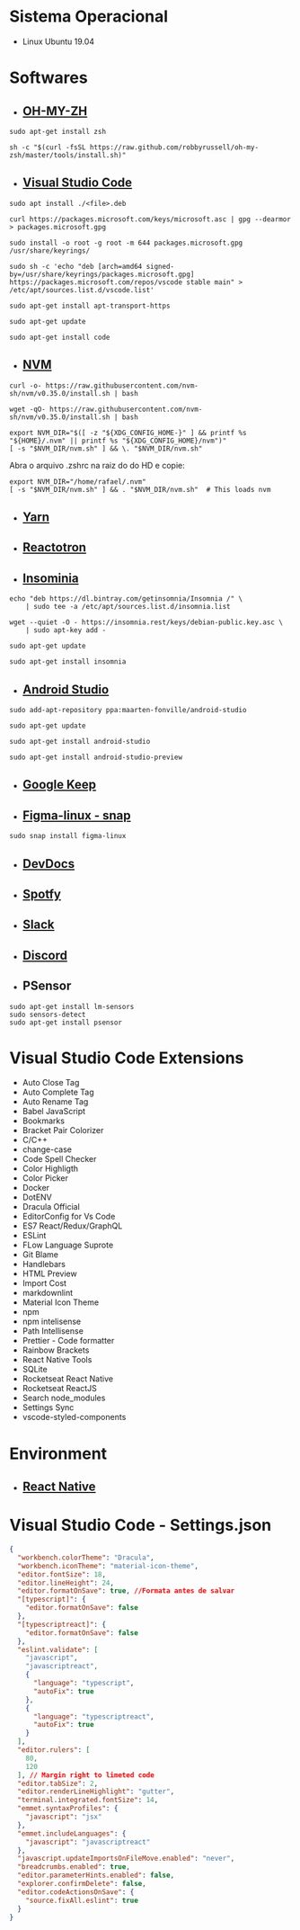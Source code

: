 # Sistema Operacional

- Linux Ubuntu 19.04

# Softwares

- ## [OH-MY-ZH](https://ohmyz.sh/)

```
sudo apt-get install zsh

sh -c "$(curl -fsSL https://raw.github.com/robbyrussell/oh-my-zsh/master/tools/install.sh)"
```

- ## [Visual Studio Code](https://code.visualstudio.com/docs/setup/linux)

```
sudo apt install ./<file>.deb

curl https://packages.microsoft.com/keys/microsoft.asc | gpg --dearmor > packages.microsoft.gpg

sudo install -o root -g root -m 644 packages.microsoft.gpg /usr/share/keyrings/

sudo sh -c 'echo "deb [arch=amd64 signed-by=/usr/share/keyrings/packages.microsoft.gpg] https://packages.microsoft.com/repos/vscode stable main" > /etc/apt/sources.list.d/vscode.list'

sudo apt-get install apt-transport-https

sudo apt-get update

sudo apt-get install code
```

- ## [NVM](https://github.com/nvm-sh/nvm)

```
curl -o- https://raw.githubusercontent.com/nvm-sh/nvm/v0.35.0/install.sh | bash

wget -qO- https://raw.githubusercontent.com/nvm-sh/nvm/v0.35.0/install.sh | bash

export NVM_DIR="$([ -z "${XDG_CONFIG_HOME-}" ] && printf %s "${HOME}/.nvm" || printf %s "${XDG_CONFIG_HOME}/nvm")"
[ -s "$NVM_DIR/nvm.sh" ] && \. "$NVM_DIR/nvm.sh"

```

Abra o arquivo .zshrc na raiz do do HD e copie:

```
export NVM_DIR="/home/rafael/.nvm"
[ -s "$NVM_DIR/nvm.sh" ] && . "$NVM_DIR/nvm.sh"  # This loads nvm
```

- ## [Yarn](https://yarnpkg.com/en/docs/install)

- ## [Reactotron](https://github.com/infinitered/reactotron/blob/master/docs/installing.md)

- ## [Insominia](https://support.insomnia.rest/article/23-installation#ubuntu)

```
echo "deb https://dl.bintray.com/getinsomnia/Insomnia /" \
    | sudo tee -a /etc/apt/sources.list.d/insomnia.list

wget --quiet -O - https://insomnia.rest/keys/debian-public.key.asc \
    | sudo apt-key add -

sudo apt-get update

sudo apt-get install insomnia

```

- ## [Android Studio](https://developer.android.com/studio)

```
sudo add-apt-repository ppa:maarten-fonville/android-studio

sudo apt-get update

sudo apt-get install android-studio

sudo apt-get install android-studio-preview

```

- ## [Google Keep](https://keep.google.com/)

- ## [Figma-linux - snap](https://snapcraft.io/figma-linux)

```
sudo snap install figma-linux
```

- ## [DevDocs](https://github.com/freeCodeCamp/devdocs)
- ## [Spotfy](https://www.spotify.com/br/)
- ## [Slack](https://slack.com/intl/pt-br/)
- ## [Discord](https://discordapp.com/)

- ## PSensor

```
sudo apt-get install lm-sensors
sudo sensors-detect
sudo apt-get install psensor
```

# Visual Studio Code Extensions

- Auto Close Tag
- Auto Complete Tag
- Auto Rename Tag
- Babel JavaScript
- Bookmarks
- Bracket Pair Colorizer
- C/C++
- change-case
- Code Spell Checker
- Color Highligth
- Color Picker
- Docker
- DotENV
- Dracula Official
- EditorConfig for Vs Code
- ES7 React/Redux/GraphQL
- ESLint
- FLow Language Suprote
- Git Blame
- Handlebars
- HTML Preview
- Import Cost
- markdownlint
- Material Icon Theme
- npm
- npm intelisense
- Path Intellisense
- Prettier - Code formatter
- Rainbow Brackets
- React Native Tools
- SQLite
- Rocketseat React Native
- Rocketseat ReactJS
- Search node_modules
- Settings Sync
- vscode-styled-components

# Environment

- ## [React Native](https://docs.rocketseat.dev/ambiente-react-native/introducao)

# Visual Studio Code - Settings.json

```json
{
  "workbench.colorTheme": "Dracula",
  "workbench.iconTheme": "material-icon-theme",
  "editor.fontSize": 18,
  "editor.lineHeight": 24,
  "editor.formatOnSave": true, //Formata antes de salvar
  "[typescript]": {
    "editor.formatOnSave": false
  },
  "[typescriptreact]": {
    "editor.formatOnSave": false
  },
  "eslint.validate": [
    "javascript",
    "javascriptreact",
    {
      "language": "typescript",
      "autoFix": true
    },
    {
      "language": "typescriptreact",
      "autoFix": true
    }
  ],
  "editor.rulers": [
    80,
    120
  ], // Margin right to limeted code
  "editor.tabSize": 2,
  "editor.renderLineHighlight": "gutter",
  "terminal.integrated.fontSize": 14,
  "emmet.syntaxProfiles": {
    "javascript": "jsx"
  },
  "emmet.includeLanguages": {
    "javascript": "javascriptreact"
  },
  "javascript.updateImportsOnFileMove.enabled": "never",
  "breadcrumbs.enabled": true,
  "editor.parameterHints.enabled": false,
  "explorer.confirmDelete": false,
  "editor.codeActionsOnSave": {
    "source.fixAll.eslint": true
  }
}
```
